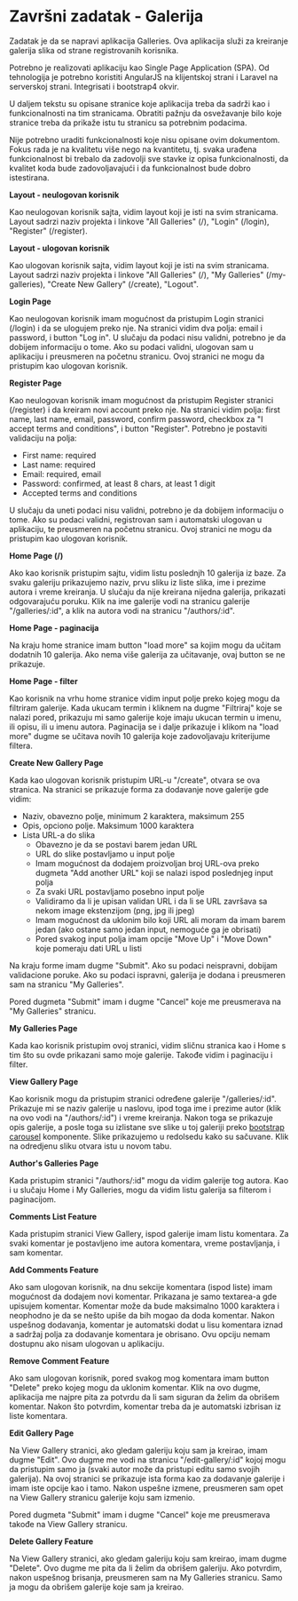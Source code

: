 # Završni zadatak - Galerija

Zadatak je da se napravi aplikacija Galleries. Ova aplikacija služi za kreiranje galerija slika od strane registrovanih korisnika.

Potrebno je realizovati aplikaciju kao Single Page Application (SPA). Od tehnologija je potrebno koristiti AngularJS na klijentskoj strani i Laravel na serverskoj strani. Integrisati i bootstrap4 okvir.

U daljem tekstu su opisane stranice koje aplikacija treba da sadrži kao i funkcionalnosti na tim stranicama. Obratiti pažnju da osvežavanje bilo koje stranice treba da prikaže istu tu stranicu sa potrebnim podacima.

Nije potrebno uraditi funkcionalnosti koje nisu opisane ovim dokumentom. Fokus rada je na kvalitetu više nego na kvantitetu, tj. svaka urađena funkcionalnost bi trebalo da zadovolji sve stavke iz opisa funkcionalnosti, da kvalitet koda bude zadovoljavajući i da funkcionalnost bude dobro istestirana.

**Layout - neulogovan korisnik**

Kao neulogovan korisnik sajta, vidim layout koji je isti na svim stranicama. Layout sadrzi naziv projekta i linkove &quot;All Galleries&quot; (/), &quot;Login&quot; (/login), &quot;Register&quot; (/register).

**Layout - ulogovan korisnik**

Kao ulogovan korisnik sajta, vidim layout koji je isti na svim stranicama. Layout sadrzi naziv projekta i linkove &quot;All Galleries&quot; (/), &quot;My Galleries&quot; (/my-galleries), &quot;Create New Gallery&quot; (/create), &quot;Logout&quot;.

**Login Page**

Kao neulogovan korisnik imam mogućnost da pristupim Login stranici (/login) i da se ulogujem preko nje. Na stranici vidim dva polja: email i password, i button &quot;Log in&quot;. U slučaju da podaci nisu validni, potrebno je da dobijem informaciju o tome. Ako su podaci validni, ulogovan sam u aplikaciju i preusmeren na početnu stranicu. Ovoj stranici ne mogu da pristupim kao ulogovan korisnik.

**Register Page**

Kao neulogovan korisnik imam mogućnost da pristupim Register stranici (/register) i da kreiram novi account preko nje. Na stranici vidim polja: first name, last name, email, password, confirm password, checkbox za &quot;I accept terms and conditions&quot;, i button &quot;Register&quot;. Potrebno je postaviti validaciju na polja:

- First name: required
- Last name: required
- Email: required, email
- Password: confirmed, at least 8 chars, at least 1 digit
- Accepted terms and conditions

U slučaju da uneti podaci nisu validni, potrebno je da dobijem informaciju o tome. Ako su podaci validni, registrovan sam i automatski ulogovan u aplikaciju, te preusmeren na početnu stranicu. Ovoj stranici ne mogu da pristupim kao ulogovan korisnik.

**Home Page (/)**

Ako kao korisnik pristupim sajtu, vidim listu poslednjh 10 galerija iz baze. Za svaku galeriju prikazujemo naziv, prvu sliku iz liste slika, ime i prezime autora i vreme kreiranja. U slučaju da nije kreirana nijedna galerija, prikazati odgovarajuću poruku. Klik na ime galerije vodi na stranicu galerije &quot;/galleries/:id&quot;, a klik na autora vodi na stranicu &quot;/authors/:id&quot;.

**Home Page - paginacija**

Na kraju home stranice imam button &quot;load more&quot; sa kojim mogu da učitam dodatnih 10 galerija. Ako nema više galerija za učitavanje, ovaj button se ne prikazuje.

**Home Page - filter**

Kao korisnik na vrhu home stranice vidim input polje preko kojeg mogu da filtriram galerije. Kada ukucam termin i kliknem na dugme &quot;Filtriraj&quot; koje se nalazi pored, prikazuju mi samo galerije koje imaju ukucan termin u imenu, ili opisu, ili u imenu autora. Paginacija se i dalje prikazuje i klikom na &quot;load more&quot; dugme se učitava novih 10 galerija koje zadovoljavaju kriterijume filtera.

**Create New Gallery Page**

Kada kao ulogovan korisnik pristupim URL-u &quot;/create&quot;, otvara se ova stranica. Na stranici se prikazuje forma za dodavanje nove galerije gde vidim:

- Naziv, obavezno polje, minimum 2 karaktera, maksimum 255
- Opis, opciono polje. Maksimum 1000 karaktera
- Lista URL-a do slika
  - Obavezno je da se postavi barem jedan URL
  - URL do slike postavljamo u input polje
  - Imam mogućnost da dodajem proizvoljan broj URL-ova preko dugmeta &quot;Add another URL&quot; koji se nalazi ispod poslednjeg input polja
  - Za svaki URL postavljamo posebno input polje
  - Validiramo da li je upisan validan URL i da li se URL završava sa nekom image ekstenzijom (png, jpg ili jpeg)
  - Imam mogućnost da uklonim bilo koji URL ali moram da imam barem jedan (ako ostane samo jedan input, nemoguće ga je obrisati)
  - Pored svakog input polja imam opcije &quot;Move Up&quot; i &quot;Move Down&quot; koje pomeraju dati URL u listi

Na kraju forme imam dugme &quot;Submit&quot;. Ako su podaci neispravni, dobijam validacione poruke. Ako su podaci ispravni, galerija je dodana i preusmeren sam na stranicu &quot;My Galleries&quot;.

Pored dugmeta &quot;Submit&quot; imam i dugme &quot;Cancel&quot; koje me preusmerava na &quot;My Galleries&quot; stranicu.

**My Galleries Page**

Kada kao korisnik pristupim ovoj stranici, vidim sličnu stranica kao i Home s tim što su ovde prikazani samo moje galerije. Takođe vidim i paginaciju i filter.

**View Gallery Page**

Kao korisnik mogu da pristupim stranici određene galerije &quot;/galleries/:id&quot;. Prikazuje mi se naziv galerije u naslovu, ipod toga ime i prezime autor (klik na ovo vodi na &quot;/authors/:id&quot;) i vreme kreiranja. Nakon toga se prikazuje opis galerije, a posle toga su izlistane sve slike u toj galeriji preko [bootstrap carousel](https://getbootstrap.com/docs/4.0/components/carousel/) komponente. Slike prikazujemo u redolsedu kako su sačuvane. Klik na odredjenu sliku otvara istu u novom tabu.

**Author&#39;s Galleries Page**

Kada pristupim stranici &quot;/authors/:id&quot; mogu da vidim galerije tog autora. Kao i u slučaju Home i My Galleries, mogu da vidim listu galerija sa filterom i paginacijom.

**Comments List Feature**

Kada pristupim stranici View Gallery, ispod galerije imam listu komentara. Za svaki komentar je postavljeno ime autora komentara, vreme postavljanja, i sam komentar.

**Add Comments Feature**

Ako sam ulogovan korisnik, na dnu sekcije komentara (ispod liste) imam mogućnost da dodajem novi komentar. Prikazana je samo textarea-a gde upisujem komentar. Komentar može da bude maksimalno 1000 karaktera i neophodno je da se nešto upiše da bih mogao da doda komentar. Nakon uspešnog dodavanja, komentar je automatski dodat u lisu komentara iznad a sadržaj polja za dodavanje komentara je obrisano. Ovu opciju nemam dostupnu ako nisam ulogovan u aplikaciju.

**Remove Comment Feature**

Ako sam ulogovan korisnik, pored svakog mog komentara imam button &quot;Delete&quot; preko kojeg mogu da uklonim komentar. Klik na ovo dugme, aplikacija me najpre pita za potvrdu da li sam siguran da želim da obrišem komentar. Nakon što potvrdim, komentar treba da je automatski izbrisan iz liste komentara.

**Edit Gallery Page**

Na View Gallery stranici, ako gledam galeriju koju sam ja kreirao, imam dugme &quot;Edit&quot;. Ovo dugme me vodi na stranicu &quot;/edit-gallery/:id&quot; kojoj mogu da pristupim samo ja (svaki autor može da pristupi editu samo svojih galerija). Na ovoj stranici se prikazuje ista forma kao za dodavanje galerije i imam iste opcije kao i tamo. Nakon uspešne izmene, preusmeren sam opet na View Gallery stranicu galerije koju sam izmenio.

Pored dugmeta &quot;Submit&quot; imam i dugme &quot;Cancel&quot; koje me preusmerava takođe na View Gallery stranicu.

**Delete Gallery Feature**

Na View Gallery stranici, ako gledam galeriju koju sam kreirao, imam dugme &quot;Delete&quot;. Ovo dugme me pita da li želim da obrišem galeriju. Ako potvrdim, nakon uspešnog brisanja, preusmeren sam na My Galleries stranicu. Samo ja mogu da obrišem galerije koje sam ja kreirao.